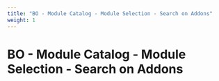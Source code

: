 ```yaml
---
title: "BO - Module Catalog - Module Selection - Search on Addons"
weight: 1
---
```


# BO - Module Catalog - Module Selection - Search on Addons
